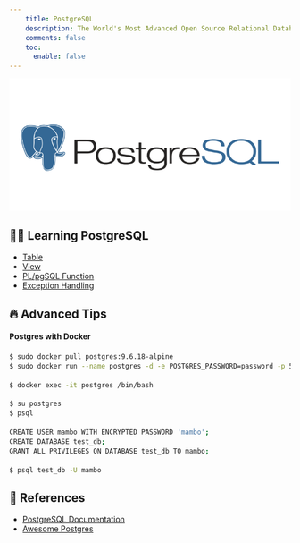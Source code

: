 ```yaml
---
    title: PostgreSQL
    description: The World's Most Advanced Open Source Relational Database
    comments: false
    toc:
      enable: false
---
```


![](/images/logo/postgres.png#compact)

## 👨‍💻 Learning PostgreSQL

- [Table](table)
- [View](view)
- [PL/pgSQL Function](plpgsql)
- [Exception Handling](exception-handling)

## 🔥 Advanced Tips

#### Postgres with Docker
```sh
$ sudo docker pull postgres:9.6.18-alpine
$ sudo docker run --name postgres -d -e POSTGRES_PASSWORD=password -p 5432:5432 postgres:9.6.18-alpine

$ docker exec -it postgres /bin/bash

$ su postgres
$ psql

CREATE USER mambo WITH ENCRYPTED PASSWORD 'mambo';
CREATE DATABASE test_db;
GRANT ALL PRIVILEGES ON DATABASE test_db TO mambo;

$ psql test_db -U mambo
```


## 🔖 References
- [PostgreSQL Documentation](https://www.postgresql.org/docs/current/index.html)  
- [Awesome Postgres](https://github.com/dhamaniasad/awesome-postgres)  

